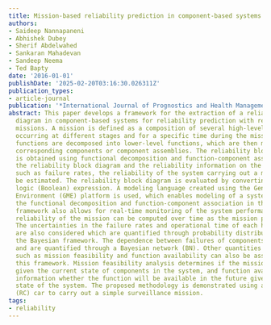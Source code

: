 ```yaml
---
title: Mission-based reliability prediction in component-based systems
authors:
- Saideep Nannapaneni
- Abhishek Dubey
- Sherif Abdelwahed
- Sankaran Mahadevan
- Sandeep Neema
- Ted Bapty
date: '2016-01-01'
publishDate: '2025-02-20T03:16:30.026311Z'
publication_types:
- article-journal
publication: '*International Journal of Prognostics and Health Management*'
abstract: This paper develops a framework for the extraction of a reliability block
  diagram in component-based systems for reliability prediction with respect to specific
  missions. A mission is defined as a composition of several high-level functions
  occurring at different stages and for a specific time during the mission. The high-level
  functions are decomposed into lower-level functions, which are then mapped to their
  corresponding components or component assemblies. The reliability block diagram
  is obtained using functional decomposition and function-component association. Using
  the reliability block diagram and the reliability information on the components
  such as failure rates, the reliability of the system carrying out a mission can
  be estimated. The reliability block diagram is evaluated by converting it into a
  logic (Boolean) expression. A modeling language created using the Generic Modeling
  Environment (GME) platform is used, which enables modeling of a system and captures
  the functional decomposition and function-component association in the system. This
  framework also allows for real-time monitoring of the system performance where the
  reliability of the mission can be computed over time as the mission progresses.
  The uncertainties in the failure rates and operational time of each high-level function
  are also considered which are quantified through probability distributions using
  the Bayesian framework. The dependence between failures of components are also considered
  and are quantified through a Bayesian network (BN). Other quantities of interest
  such as mission feasibility and function availability can also be assessed using
  this framework. Mission feasibility analysis determines if the mission can be accomplished
  given the current state of components in the system, and function availability provides
  information whether the function will be available in the future given the current
  state of the system. The proposed methodology is demonstrated using a radio-controlled
  (RC) car to carry out a simple surveillance mission.
tags:
- reliability
---
```

